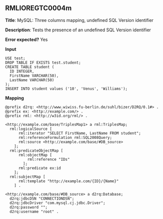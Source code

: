 ## RMLIOREGTC0004m

**Title**: MySQL: Three columns mapping, undefined SQL Version identifier

**Description**: Tests the presence of an undefined SQL Version identifier

**Error expected?** Yes

**Input**
```
USE test;
DROP TABLE IF EXISTS test.student;
CREATE TABLE student (
  ID INTEGER,
  FirstName VARCHAR(50),
  LastName VARCHAR(50)
);
INSERT INTO student values ('10', 'Venus', 'Williams');

```

**Mapping**
```
@prefix d2rq: <http://www.wiwiss.fu-berlin.de/suhl/bizer/D2RQ/0.1#> .
@prefix ex: <http://example.com/> .
@prefix rml: <http://w3id.org/rml/> .

<http://example.com/base/TriplesMap1> a rml:TriplesMap;
  rml:logicalSource [
      rml:iterator "SELECT FirstName, LastName FROM student";
      rml:referenceFormulation rml:SQL2008Query;
      rml:source <http://example.com/base/#DB_source>
    ];
  rml:predicateObjectMap [
      rml:objectMap [
          rml:reference "IDs"
        ];
      rml:predicate ex:id
    ];
  rml:subjectMap [
      rml:template "http://example.com/{ID}/{Name}"
    ] .

<http://example.com/base/#DB_source> a d2rq:Database;
  d2rq:jdbcDSN "CONNECTIONDSN";
  d2rq:jdbcDriver "com.mysql.cj.jdbc.Driver";
  d2rq:password "";
  d2rq:username "root" .

```

